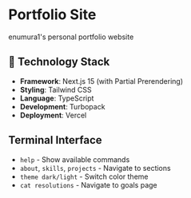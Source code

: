 # Portfolio Site

enumura1's personal portfolio website

## 🚀 Technology Stack

- **Framework**: Next.js 15 (with Partial Prerendering)
- **Styling**: Tailwind CSS
- **Language**: TypeScript
- **Development**: Turbopack
- **Deployment**: Vercel

## Terminal Interface

- `help` - Show available commands
- `about`, `skills`, `projects` - Navigate to sections
- `theme dark/light` - Switch color theme
- `cat resolutions` - Navigate to goals page
